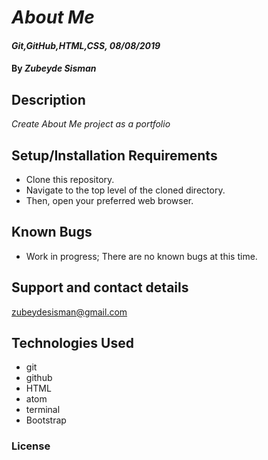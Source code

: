 # _About Me_

#### _Git,GitHub,HTML,CSS, 08/08/2019_

#### By _**Zubeyde Sisman**_

## Description

_Create About Me project as a portfolio_

## Setup/Installation Requirements

* Clone this repository.
* Navigate to the top level of the cloned directory.
* Then, open your preferred web browser.

## Known Bugs

* Work in progress; There are no known bugs at this time.  

## Support and contact details

 zubeydesisman@gmail.com

## Technologies Used

* git
* github   
* HTML  
* atom  
* terminal  
* Bootstrap

### License
